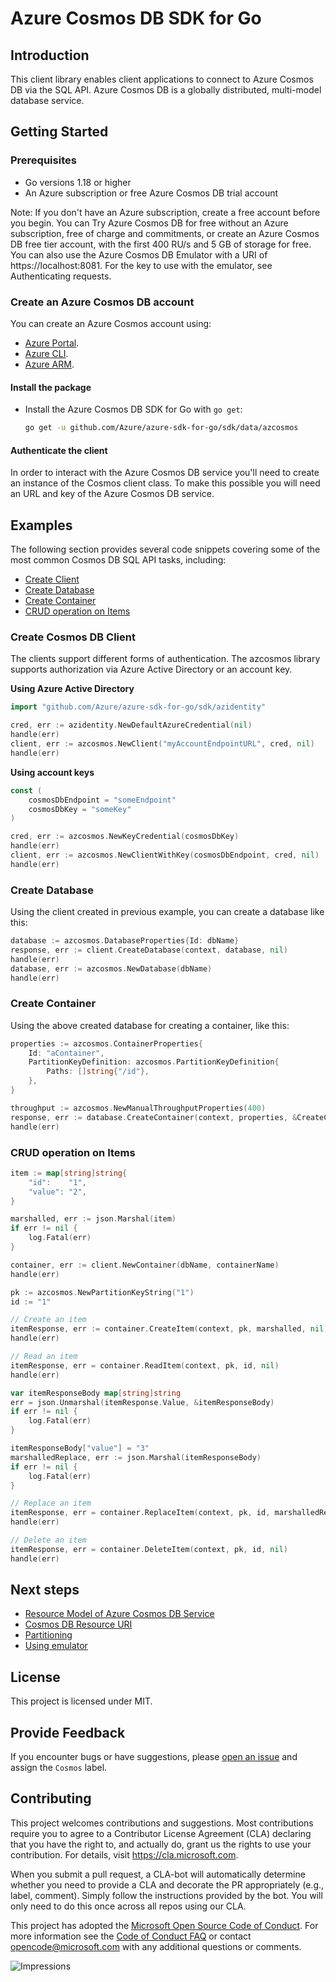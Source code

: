 # Azure Cosmos DB SDK for Go

## Introduction

This client library enables client applications to connect to Azure Cosmos DB via the SQL API. Azure Cosmos DB is a globally distributed, multi-model database service.

## Getting Started

### Prerequisites

* Go versions 1.18 or higher
* An Azure subscription or free Azure Cosmos DB trial account

Note: If you don't have an Azure subscription, create a free account before you begin.
You can Try Azure Cosmos DB for free without an Azure subscription, free of charge and commitments, or create an Azure Cosmos DB free tier account, with the first 400 RU/s and 5 GB of storage for free. You can also use the Azure Cosmos DB Emulator with a URI of https://localhost:8081. For the key to use with the emulator, see Authenticating requests.

### Create an Azure Cosmos DB account

You can create an Azure Cosmos account using:

* [Azure Portal](https://portal.azure.com).
* [Azure CLI](https://docs.microsoft.com/cli/azure).
* [Azure ARM](https://docs.microsoft.com/azure/cosmos-db/quick-create-template).

#### Install the package

* Install the Azure Cosmos DB SDK for Go with `go get`:

  ```bash
  go get -u github.com/Azure/azure-sdk-for-go/sdk/data/azcosmos
  ```

#### Authenticate the client

In order to interact with the Azure Cosmos DB service you'll need to create an instance of the Cosmos client class. To make this possible you will need an URL and key of the Azure Cosmos DB service.

## Examples

The following section provides several code snippets covering some of the most common Cosmos DB SQL API tasks, including:
* [Create Client](#create-cosmos-db-client "Create Cosmos DB client")
* [Create Database](#create-database "Create Database")
* [Create Container](#create-container "Create Container")
* [CRUD operation on Items](#crud-operation-on-items "CRUD operation on Items")

### Create Cosmos DB Client

The clients support different forms of authentication. The azcosmos library supports authorization via Azure Active Directory or an account key.

**Using Azure Active Directory**

```go
import "github.com/Azure/azure-sdk-for-go/sdk/azidentity"

cred, err := azidentity.NewDefaultAzureCredential(nil)
handle(err)
client, err := azcosmos.NewClient("myAccountEndpointURL", cred, nil)
handle(err)
```

**Using account keys**

```go
const (
    cosmosDbEndpoint = "someEndpoint"
    cosmosDbKey = "someKey"
)

cred, err := azcosmos.NewKeyCredential(cosmosDbKey)
handle(err)
client, err := azcosmos.NewClientWithKey(cosmosDbEndpoint, cred, nil)
handle(err)
```

### Create Database

Using the client created in previous example, you can create a database like this:

```go
database := azcosmos.DatabaseProperties{Id: dbName}
response, err := client.CreateDatabase(context, database, nil)
handle(err)
database, err := azcosmos.NewDatabase(dbName)
handle(err)
```

### Create Container

Using the above created database for creating a container, like this:

```go
properties := azcosmos.ContainerProperties{
    Id: "aContainer",
    PartitionKeyDefinition: azcosmos.PartitionKeyDefinition{
        Paths: []string{"/id"},
    },
}

throughput := azcosmos.NewManualThroughputProperties(400)
response, err := database.CreateContainer(context, properties, &CreateContainerOptions{ThroughputProperties: &throughput})
handle(err)
```

### CRUD operation on Items

```go
item := map[string]string{
    "id":    "1",
    "value": "2",
}

marshalled, err := json.Marshal(item)
if err != nil {
    log.Fatal(err)
}

container, err := client.NewContainer(dbName, containerName)
handle(err)

pk := azcosmos.NewPartitionKeyString("1")
id := "1"

// Create an item
itemResponse, err := container.CreateItem(context, pk, marshalled, nil)
handle(err)

// Read an item
itemResponse, err = container.ReadItem(context, pk, id, nil)
handle(err)

var itemResponseBody map[string]string
err = json.Unmarshal(itemResponse.Value, &itemResponseBody)
if err != nil {
    log.Fatal(err)
}

itemResponseBody["value"] = "3"
marshalledReplace, err := json.Marshal(itemResponseBody)
if err != nil {
    log.Fatal(err)
}

// Replace an item
itemResponse, err = container.ReplaceItem(context, pk, id, marshalledReplace, nil)
handle(err)

// Delete an item
itemResponse, err = container.DeleteItem(context, pk, id, nil)
handle(err)
```

## Next steps

- [Resource Model of Azure Cosmos DB Service](https://docs.microsoft.com/azure/cosmos-db/sql-api-resources)
- [Cosmos DB Resource URI](https://docs.microsoft.com/rest/api/documentdb/documentdb-resource-uri-syntax-for-rest)
- [Partitioning](https://docs.microsoft.com/azure/cosmos-db/partition-data)
- [Using emulator](https://github.com/Azure/azure-documentdb-dotnet/blob/master/docs/documentdb-nosql-local-emulator.md)


## License

This project is licensed under MIT.

## Provide Feedback

If you encounter bugs or have suggestions, please
[open an issue](https://github.com/Azure/azure-sdk-for-go/issues) and assign the `Cosmos` label.

## Contributing

This project welcomes contributions and suggestions. Most contributions require you to agree to a Contributor License
Agreement (CLA) declaring that you have the right to, and actually do, grant us the rights to use your contribution. For
details, visit https://cla.microsoft.com.

When you submit a pull request, a CLA-bot will automatically determine whether you need to provide a CLA and decorate
the PR appropriately (e.g., label, comment). Simply follow the instructions provided by the bot. You will only need to
do this once across all repos using our CLA.

This project has adopted the [Microsoft Open Source Code of Conduct](https://opensource.microsoft.com/codeofconduct/).
For more information see the [Code of Conduct FAQ](https://opensource.microsoft.com/codeofconduct/faq/) or
contact [opencode@microsoft.com](mailto:opencode@microsoft.com) with any additional questions or comments.

![Impressions](https://azure-sdk-impressions.azurewebsites.net/api/impressions/azure-sdk-for-go/sdk/data/azcosmos/README.png)
